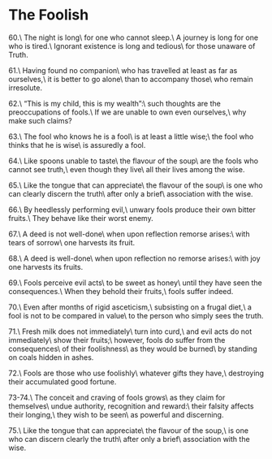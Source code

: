 The Foolish
===========

60.\\
The night is long\\
for one who cannot sleep.\\
A journey is long for one who is tired.\\
Ignorant existence is long and tedious\\
for those unaware of Truth.

61.\\
Having found no companion\\
who has travelled at least as far as ourselves,\\
it is better to go alone\\
than to accompany those\\
who remain irresolute.

62.\\
“This is my child, this is my wealth”:\\
such thoughts are the preoccupations of fools.\\
If we are unable to own even ourselves,\\
why make such claims?

63.\\
The fool who knows he is a fool\\
is at least a little wise;\\
the fool who thinks that he is wise\\
is assuredly a fool.

64.\\
Like spoons unable to taste\\
the flavour of the soup\\
are the fools who cannot see truth,\\
even though they live\\
all their lives among the wise.

65.\\
Like the tongue that can appreciate\\
the flavour of the soup\\
is one who can clearly discern the truth\\
after only a brief\\
association with the wise.

66.\\
By heedlessly performing evil,\\
unwary fools produce their own bitter fruits.\\
They behave like their worst enemy.

67.\\
A deed is not well-done\\
when upon reflection remorse arises:\\
with tears of sorrow\\
one harvests its fruit.

68.\\
A deed is well-done\\
when upon reflection no remorse arises:\\
with joy one harvests its fruits.

69.\\
Fools perceive evil acts\\
to be sweet as honey\\
until they have seen the consequences.\\
When they behold their fruits,\\
fools suffer indeed.

70.\\
Even after months of rigid asceticism,\\
subsisting on a frugal diet,\\
a fool is not to be compared in value\\
to the person who simply sees the truth.

71.\\
Fresh milk does not immediately\\
turn into curd,\\
and evil acts do not immediately\\
show their fruits;\\
however, fools do suffer from the consequences\\
of their foolishness\\
as they would be burned\\
by standing on coals hidden in ashes.

72.\\
Fools are those who use foolishly\\
whatever gifts they have,\\
destroying their accumulated good fortune.

73-74.\\
The conceit and craving of fools grows\\
as they claim for themselves\\
undue authority, recognition and reward:\\
their falsity affects their longing,\\
they wish to be seen\\
as powerful and discerning.

75.\\
Like the tongue that can appreciate\\
the flavour of the soup,\\
is one who can discern clearly the truth\\
after only a brief\\
association with the wise.

